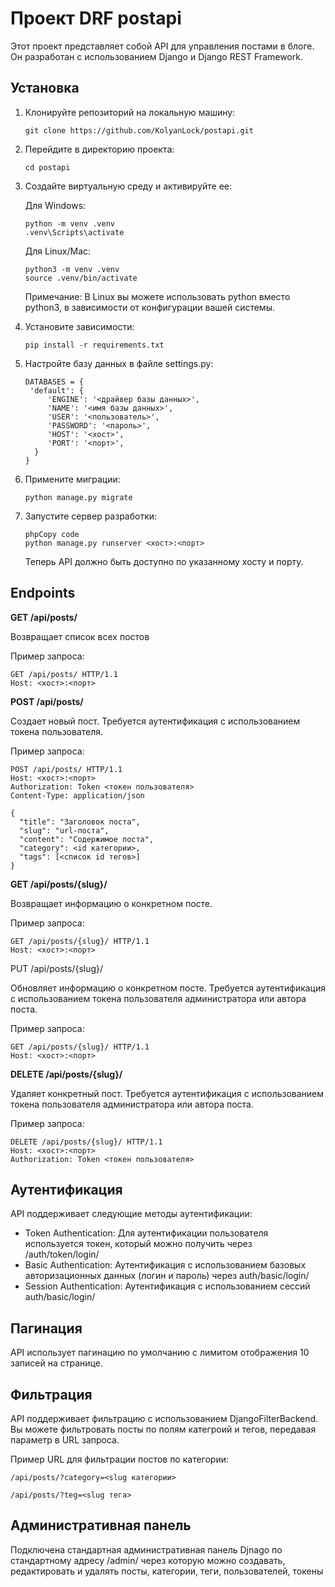 # Проект DRF postapi

Этот проект представляет собой API для управления постами в блоге. Он разработан с использованием Django и Django REST
Framework.

## Установка

1. Клонируйте репозиторий на локальную машину:

   ```console
   git clone https://github.com/KolyanLock/postapi.git
   ```

2. Перейдите в директорию проекта:

   ```console
   cd postapi
   ```

3. Создайте виртуальную среду и активируйте ее:

   Для Windows:

   ```console
   python -m venv .venv
   .venv\Scripts\activate
   ```

   Для Linux/Mac:

   ```console
   python3 -m venv .venv
   source .venv/bin/activate
   ```
   Примечание: В Linux вы можете использовать python вместо python3, в зависимости от конфигурации вашей системы.

4. Установите зависимости:

   ```console
   pip install -r requirements.txt
   ```

5. Настройте базу данных в файле settings.py:

   ```code
   DATABASES = {
    'default': {
        'ENGINE': '<драйвер базы данных>',
        'NAME': '<имя базы данных>',
        'USER': '<пользователь>',
        'PASSWORD': '<пароль>',
        'HOST': '<хост>',
        'PORT': '<порт>',
     }
   }
   ```

6. Примените миграции:

   ```console
   python manage.py migrate
   ```

7. Запустите сервер разработки:

    ```console
   phpCopy code
   python manage.py runserver <хост>:<порт>
   ```
   Теперь API должно быть доступно по указанному хосту и порту.

## Endpoints

**GET /api/posts/**

Возвращает список всех постов

Пример запроса:

```
GET /api/posts/ HTTP/1.1
Host: <хост>:<порт>
```

**POST /api/posts/**

Создает новый пост. Требуется аутентификация с использованием токена пользователя.

Пример запроса:

```
POST /api/posts/ HTTP/1.1
Host: <хост>:<порт>
Authorization: Token <токен пользователя>
Content-Type: application/json
```
```
{
  "title": "Заголовок поста",
  "slug": "url-поста",
  "content": "Содержимое поста",
  "category": <id категории>,
  "tags": [<список id тегов>]
}
```

**GET /api/posts/{slug}/**

Возвращает информацию о конкретном посте.

Пример запроса:

```
GET /api/posts/{slug}/ HTTP/1.1
Host: <хост>:<порт>
```

PUT /api/posts/{slug}/

Обновляет информацию о конкретном посте. Требуется аутентификация с использованием токена пользователя администратора или автора поста.

Пример запроса:

```
GET /api/posts/{slug}/ HTTP/1.1
Host: <хост>:<порт>
```

**DELETE /api/posts/{slug}/**

Удаляет конкретный пост. Требуется аутентификация с использованием токена пользователя администратора или автора поста.

Пример запроса:

```
DELETE /api/posts/{slug}/ HTTP/1.1
Host: <хост>:<порт>
Authorization: Token <токен пользователя>
```

## Аутентификация

API поддерживает следующие методы аутентификации:
   - Token Authentication: Для аутентификации пользователя используется токен, который можно получить через /auth/token/login/
   - Basic Authentication: Аутентификация с использованием базовых авторизационных данных (логин и пароль) через auth/basic/login/
   - Session Authentication: Аутентификация с использованием сессий auth/basic/login/

## Пагинация

API использует пагинацию по умолчанию с лимитом отображения 10 записей на странице.

## Фильтрация

API поддерживает фильтрацию с использованием DjangoFilterBackend. Вы можете фильтровать посты по полям категроий и тегов, передавая параметр в URL запроса.

Пример URL для фильтрации постов по категории:

```
/api/posts/?category=<slug категории>
```
```
/api/posts/?teg=<slug тега>
```

## Административная панель

Подключена стандартная административная панель Djnago по стандартному адресу /admin/ через которую можно создавать, редактировать и удалять посты, категории, теги, пользователей, токены